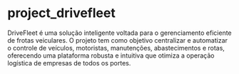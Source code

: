 # project_drivefleet

DriveFleet é uma solução inteligente voltada para o gerenciamento eficiente de frotas veiculares. O projeto tem como objetivo centralizar e automatizar o controle de veículos, motoristas, manutenções, abastecimentos e rotas, oferecendo uma plataforma robusta e intuitiva que otimiza a operação logística de empresas de todos os portes.
